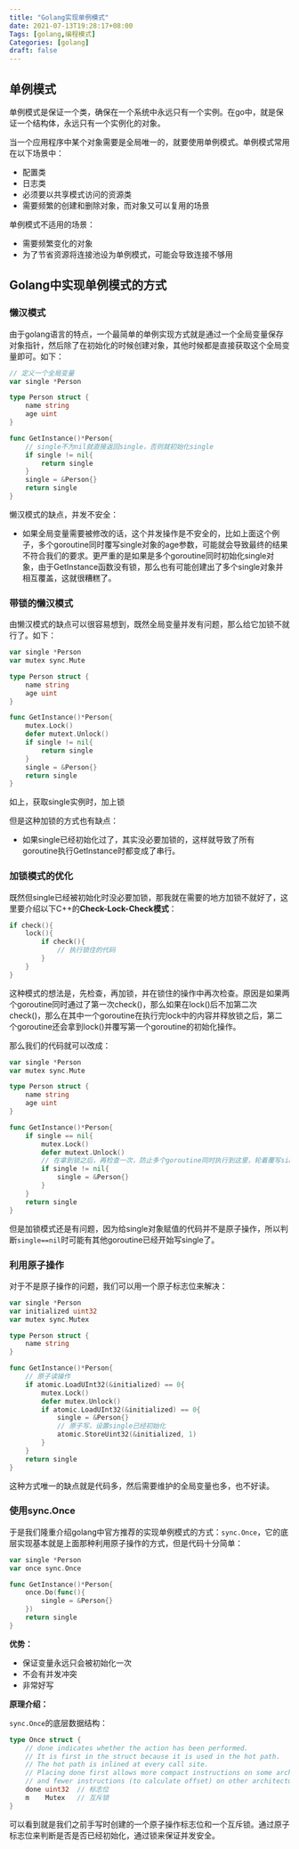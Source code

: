 ```yaml
---
title: "Golang实现单例模式"
date: 2021-07-13T19:28:17+08:00
Tags: [golang,编程模式]
Categories: [golang]
draft: false
---
```


## 单例模式

单例模式是保证一个类，确保在一个系统中永远只有一个实例。在go中，就是保证一个结构体，永远只有一个实例化的对象。

当一个应用程序中某个对象需要是全局唯一的，就要使用单例模式。单例模式常用在以下场景中：

- 配置类
- 日志类
- 必须要以共享模式访问的资源类
- 需要频繁的创建和删除对象，而对象又可以复用的场景

单例模式不适用的场景：

- 需要频繁变化的对象
- 为了节省资源将连接池设为单例模式，可能会导致连接不够用

## Golang中实现单例模式的方式

### 懒汉模式

由于golang语言的特点，一个最简单的单例实现方式就是通过一个全局变量保存对象指针，然后除了在初始化的时候创建对象，其他时候都是直接获取这个全局变量即可。如下：

```go
// 定义一个全局变量
var single *Person

type Person struct {
    name string
    age uint
}

func GetInstance()*Person{
    // single不为nil就直接返回single，否则就初始化single
    if single != nil{
        return single
    }
	single = &Person{}
    return single
}
```

懒汉模式的缺点，并发不安全：

- 如果全局变量需要被修改的话，这个并发操作是不安全的，比如上面这个例子，多个goroutine同时覆写single对象的age参数，可能就会导致最终的结果不符合我们的要求。更严重的是如果是多个goroutine同时初始化single对象，由于GetInstance函数没有锁，那么也有可能创建出了多个single对象并相互覆盖，这就很糟糕了。

### 带锁的懒汉模式

由懒汉模式的缺点可以很容易想到，既然全局变量并发有问题，那么给它加锁不就行了。如下：

```go
var single *Person
var mutex sync.Mute

type Person struct {
    name string
    age uint
}

func GetInstance()*Person{
    mutex.Lock()
    defer mutext.Unlock()
    if single != nil{
        return single
    }
    single = &Person{}
    return single
}
```

如上，获取single实例时，加上锁

但是这种加锁的方式也有缺点：

- 如果single已经初始化过了，其实没必要加锁的，这样就导致了所有goroutine执行GetInstance时都变成了串行。

### 加锁模式的优化

既然但single已经被初始化时没必要加锁，那我就在需要的地方加锁不就好了，这里要介绍以下C++的**Check-Lock-Check模式**：

```c++
if check(){
	lock(){
		if check(){
			// 执行锁住的代码
		}
	}
}
```

这种模式的想法是，先检查，再加锁，并在锁住的操作中再次检查。原因是如果两个goroutine同时通过了第一次check()，那么如果在lock()后不加第二次check()，那么在其中一个goroutine在执行完lock中的内容并释放锁之后，第二个goroutine还会拿到lock()并覆写第一个goroutine的初始化操作。

那么我们的代码就可以改成：

```go
var single *Person
var mutex sync.Mute

type Person struct {
    name string
    age uint
}

func GetInstance()*Person{
    if single == nil{
        mutex.Lock()
    	defer mutext.Unlock()
        // 在拿到锁之后，再检查一次，防止多个goroutine同时执行到这里，轮着覆写single
    	if single != nil{
        	single = &Person{}
    	}
    }   
    return single
}
```

但是加锁模式还是有问题，因为给single对象赋值的代码并不是原子操作，所以判断`single==nil`时可能有其他goroutine已经开始写single了。

### 利用原子操作

对于不是原子操作的问题，我们可以用一个原子标志位来解决：

```go
var single *Person
var initialized uint32
var mutex sync.Mutex

type Person struct {
    name string
}

func GetInstance()*Person{
    // 原子读操作
    if atomic.LoadUInt32(&initialized) == 0{
        mutex.Lock()
    	defer mutex.Unlock()
    	if atomic.LoadUInt32(&initialized) == 0{
        	single = &Person{}
        	// 原子写，设置single已经初始化
        	atomic.StoreUint32(&initialized, 1)
    	} 
    }
    return single
}
```

这种方式唯一的缺点就是代码多，然后需要维护的全局变量也多，也不好读。

### 使用sync.Once

于是我们隆重介绍golang中官方推荐的实现单例模式的方式：`sync.Once`，它的底层实现基本就是上面那种利用原子操作的方式，但是代码十分简单：

```go
var single *Person
var once sync.Once

func GetInstance()*Person{
    once.Do(func(){
        single = &Person{}
    })
    return single
}
```

**优势：**

- 保证变量永远只会被初始化一次
- 不会有并发冲突
- 非常好写

**原理介绍：**

`sync.Once`的底层数据结构：

```go
type Once struct {
    // done indicates whether the action has been performed.
    // It is first in the struct because it is used in the hot path.
    // The hot path is inlined at every call site.
    // Placing done first allows more compact instructions on some architectures (amd64/x86),
    // and fewer instructions (to calculate offset) on other architectures.
    done uint32  // 标志位
    m    Mutex   // 互斥锁
}
```

可以看到就是我们之前手写时创建的一个原子操作标志位和一个互斥锁。通过原子标志位来判断是否是否已经初始化，通过锁来保证并发安全。

